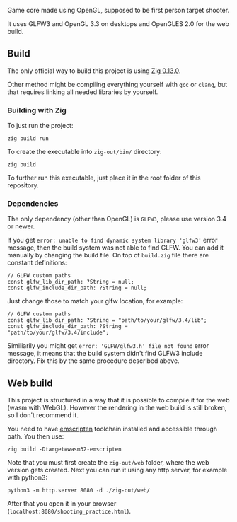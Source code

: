 Game core made using OpenGL, supposed to be first person target shooter.

It uses GLFW3 and OpenGL 3.3 on desktops and OpenGLES 2.0 for the web build.

## Build
The only official way to build this project is using [Zig 0.13.0](https://ziglang.org/download/).

Other method might be compiling everything yourself with `gcc` or `clang`, but that requires linking all needed libraries by yourself.

### Building with Zig
To just run the project:
```console
zig build run
```

To create the executable into `zig-out/bin/` directory:
```console
zig build
```
To further run this executable, just place it in the root folder of this repository.

### Dependencies
The only dependency (other than OpenGL) is `GLFW3`, please use version 3.4 or newer.

If you get `error: unable to find dynamic system library 'glfw3'` error message, then the build system was not able to find GLFW. You can add it manually by changing the build file. On top of `build.zig` file there are constant definitions:
```zig
// GLFW custom paths
const glfw_lib_dir_path: ?String = null;
const glfw_include_dir_path: ?String = null;
```
Just change those to match your glfw location, for example:
```zig
// GLFW custom paths
const glfw_lib_dir_path: ?String = "path/to/your/glfw/3.4/lib";
const glfw_include_dir_path: ?String = "path/to/your/glfw/3.4/include";
```

Similiarily you might get `error: 'GLFW/glfw3.h' file not found` error message, it means that the build system didn't find GLFW3 include directory. Fix this by the same procedure described above.

## Web build
This project is structured in a way that it is possible to compile it for the web (wasm with WebGL).
However the rendering in the web build is still broken, so I don't recommend it.

You need to have [emscripten](https://emscripten.org/) toolchain installed and accessible through path.
You then use:
```console
zig build -Dtarget=wasm32-emscripten
```
Note that you must first create the `zig-out/web` folder, where the web version gets created.
Next you can run it using any http server, for example with python3:
```console
python3 -m http.server 8080 -d ./zig-out/web/
```
After that you open it in your browser (`localhost:8080/shooting_practice.html`).
